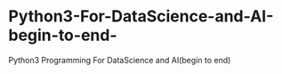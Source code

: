 # Python3-For-DataScience-and-AI-begin-to-end-
Python3 Programming For DataScience and AI(begin to end)
